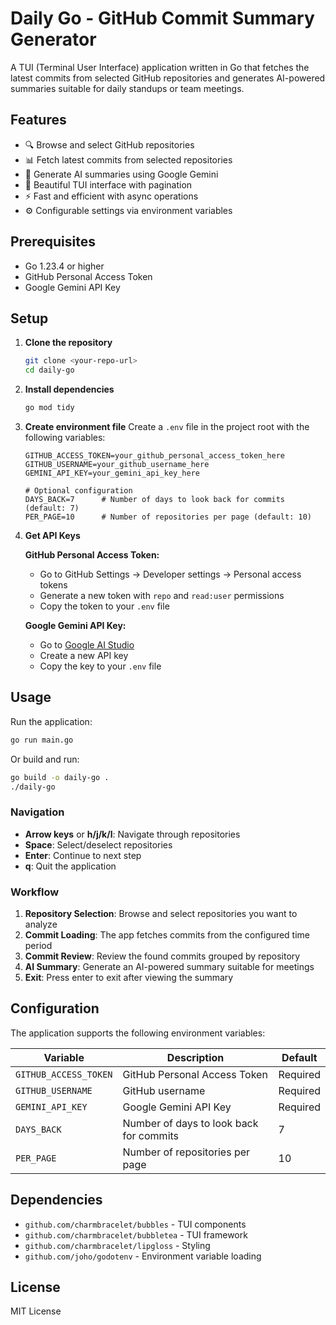 # Daily Go - GitHub Commit Summary Generator

A TUI (Terminal User Interface) application written in Go that fetches the latest commits from selected GitHub repositories and generates AI-powered summaries suitable for daily standups or team meetings.

## Features

- 🔍 Browse and select GitHub repositories
- 📊 Fetch latest commits from selected repositories
- 🤖 Generate AI summaries using Google Gemini
- 🎨 Beautiful TUI interface with pagination
- ⚡ Fast and efficient with async operations
- ⚙️ Configurable settings via environment variables

## Prerequisites

- Go 1.23.4 or higher
- GitHub Personal Access Token
- Google Gemini API Key

## Setup

1. **Clone the repository**
   ```bash
   git clone <your-repo-url>
   cd daily-go
   ```

2. **Install dependencies**
   ```bash
   go mod tidy
   ```

3. **Create environment file**
   Create a `.env` file in the project root with the following variables:
   ```env
   GITHUB_ACCESS_TOKEN=your_github_personal_access_token_here
   GITHUB_USERNAME=your_github_username_here
   GEMINI_API_KEY=your_gemini_api_key_here
   
   # Optional configuration
   DAYS_BACK=7      # Number of days to look back for commits (default: 7)
   PER_PAGE=10      # Number of repositories per page (default: 10)
   ```

4. **Get API Keys**

   **GitHub Personal Access Token:**
   - Go to GitHub Settings → Developer settings → Personal access tokens
   - Generate a new token with `repo` and `read:user` permissions
   - Copy the token to your `.env` file

   **Google Gemini API Key:**
   - Go to [Google AI Studio](https://makersuite.google.com/app/apikey)
   - Create a new API key
   - Copy the key to your `.env` file

## Usage

Run the application:
```bash
go run main.go
```

Or build and run:
```bash
go build -o daily-go .
./daily-go
```

### Navigation

- **Arrow keys** or **h/j/k/l**: Navigate through repositories
- **Space**: Select/deselect repositories
- **Enter**: Continue to next step
- **q**: Quit the application

### Workflow

1. **Repository Selection**: Browse and select repositories you want to analyze
2. **Commit Loading**: The app fetches commits from the configured time period
3. **Commit Review**: Review the found commits grouped by repository
4. **AI Summary**: Generate an AI-powered summary suitable for meetings
5. **Exit**: Press enter to exit after viewing the summary

## Configuration

The application supports the following environment variables:

| Variable | Description | Default |
|----------|-------------|---------|
| `GITHUB_ACCESS_TOKEN` | GitHub Personal Access Token | Required |
| `GITHUB_USERNAME` | GitHub username | Required |
| `GEMINI_API_KEY` | Google Gemini API Key | Required |
| `DAYS_BACK` | Number of days to look back for commits | 7 |
| `PER_PAGE` | Number of repositories per page | 10 |

## Dependencies

- `github.com/charmbracelet/bubbles` - TUI components
- `github.com/charmbracelet/bubbletea` - TUI framework
- `github.com/charmbracelet/lipgloss` - Styling
- `github.com/joho/godotenv` - Environment variable loading

## License

MIT License 